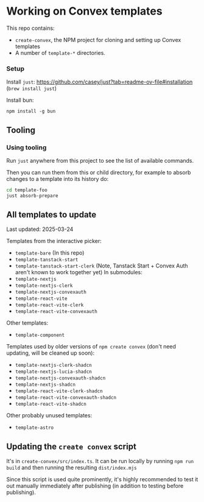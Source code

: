 # Working on Convex templates

This repo contains:

- `create-convex`, the NPM project for cloning and setting up Convex templates
- A number of `template-*` directories.

### Setup

Install `just`: https://github.com/casey/just?tab=readme-ov-file#installation
(`brew install just`)

Install bun:

```
npm install -g bun
```

## Tooling

### Using tooling

Run `just` anywhere from this project to see the list of available commands.

Then you can run them from this or child directory, for example to absorb
changes to a template into its history do:

```sh
cd template-foo
just absorb-prepare
```

## All templates to update

Last updated: 2025-03-24

Templates from the interactive picker:

- `template-bare` (In this repo)
- `template-tanstack-start`
- `template-tanstack-start-clerk`
  (Note, Tanstack Start + Convex Auth aren't known to work together yet)
  In submodules:
- `template-nextjs`
- `template-nextjs-clerk`
- `template-nextjs-convexauth`
- `template-react-vite`
- `template-react-vite-clerk`
- `template-react-vite-convexauth`

Other templates:

- `template-component`

Templates used by older versions of `npm create convex` (don't need updating, will be cleaned up soon):

- `template-nextjs-clerk-shadcn`
- `template-nextjs-lucia-shadcn`
- `template-nextjs-convexauth-shadcn`
- `template-nextjs-shadcn`
- `template-react-vite-clerk-shadcn`
- `template-react-vite-convexauth-shadcn`
- `template-react-vite-shadcn`

Other probably unused templates:

- `template-astro`

## Updating the `create convex` script

It's in `create-convex/src/index.ts`. It can be run locally by running `npm run build` and then running the resulting `dist/index.mjs`

Since this script is used quite prominently, it's highly recommended to
test it out manually immediately after publishing (in addition to testing
before publishing).
